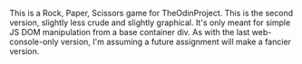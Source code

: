  This is a Rock, Paper, Scissors game for TheOdinProject. This is the second version, slightly less crude and slightly graphical. It's only meant for simple JS DOM manipulation from a base container div. As with the last web-console-only version, I'm assuming a future assignment will make a fancier version.